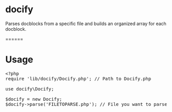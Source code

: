docify
======

Parses docblocks from a specific file and builds an organized array for each docblock.

======

Usage
======

<pre>
&lt;?php
require 'lib/docify/Docify.php'; // Path to Docify.php

use docify\Docify;

$docify = new Docify;
$docify->parse('FILETOPARSE.php'); // File you want to parse
</pre>
